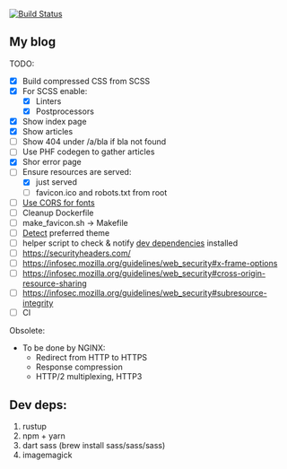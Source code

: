 [![Build Status](https://travis-ci.org/vstepchik/mold-web.svg?branch=master)](https://travis-ci.org/vstepchik/mold-web)
## My blog

TODO:
* [x] Build compressed CSS from SCSS
* [x] For SCSS enable:
  * [x] Linters
  * [x] Postprocessors
* [x] Show index page
* [x] Show articles
* [ ] Show 404 under /a/bla if bla not found
* [ ] Use PHF codegen to gather articles
* [x] Shor error page
* [ ] Ensure resources are served:
  * [x] just served
  * [ ] favicon.ico and robots.txt from root
* [ ] [Use CORS for fonts](https://caniuse.com/?search=fontface)
* [ ] Cleanup Dockerfile
* [ ] make_favicon.sh -> Makefile
* [ ] [Detect](https://stackoverflow.com/questions/56393880/how-do-i-detect-dark-mode-using-javascript) preferred theme
* [ ] helper script to check & notify [dev dependencies](#dev-deps) installed
* [ ] https://securityheaders.com/
* [ ] https://infosec.mozilla.org/guidelines/web_security#x-frame-options
* [ ] https://infosec.mozilla.org/guidelines/web_security#cross-origin-resource-sharing
* [ ] https://infosec.mozilla.org/guidelines/web_security#subresource-integrity
* [ ] CI

Obsolete:
* To be done by NGINX:
  * Redirect from HTTP to HTTPS
  * Response compression
  * HTTP/2 multiplexing, HTTP3

## Dev deps:

1. rustup
2. npm + yarn
3. dart sass (brew install sass/sass/sass)
4. imagemagick
